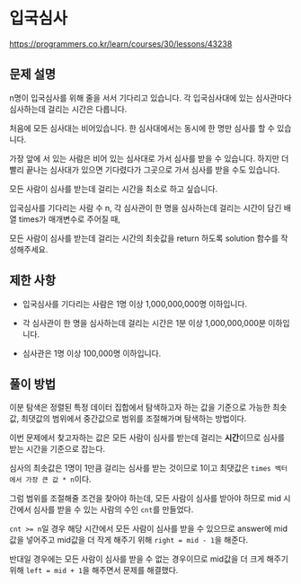 # 입국심사

https://programmers.co.kr/learn/courses/30/lessons/43238

## 문제 설명

n명이 입국심사를 위해 줄을 서서 기다리고 있습니다. 각 입국심사대에 있는 심사관마다 심사하는데 걸리는 시간은 다릅니다.

처음에 모든 심사대는 비어있습니다. 한 심사대에서는 동시에 한 명만 심사를 할 수 있습니다.

가장 앞에 서 있는 사람은 비어 있는 심사대로 가서 심사를 받을 수 있습니다. 하지만 더 빨리 끝나는 심사대가 있으면 기다렸다가 그곳으로 가서 심사를 받을 수도 있습니다.

모든 사람이 심사를 받는데 걸리는 시간을 최소로 하고 싶습니다.

입국심사를 기다리는 사람 수 n, 각 심사관이 한 명을 심사하는데 걸리는 시간이 담긴 배열 times가 매개변수로 주어질 때,

모든 사람이 심사를 받는데 걸리는 시간의 최솟값을 return 하도록 solution 함수를 작성해주세요.

## 제한 사항

- 입국심사를 기다리는 사람은 1명 이상 1,000,000,000명 이하입니다.

- 각 심사관이 한 명을 심사하는데 걸리는 시간은 1분 이상 1,000,000,000분 이하입니다.

- 심사관은 1명 이상 100,000명 이하입니다.

## 풀이 방법

이분 탐색은 정렬된 특정 데이터 집합에서 탐색하고자 하는 값을 기준으로 가능한 최솟값, 최댓값의 범위에서 중간값으로 범위를 조절해가며 탐색하는 방법이다.

이번 문제에서 찾고자하는 값은 모든 사람이 심사를 받는데 걸리는 **시간**이므로 심사를 받는 시간을 기준으로 잡는다.

심사의 최솟값은 1명이 1만큼 걸리는 심사를 받는 것이므로 1이고 최댓값은 ```times 벡터에서 가장 큰 값 * n```이다.

그럼 범위를 조절해줄 조건을 찾아야 하는데, 모든 사람이 심사를 받아야 하므로 mid 시간에서 심사를 받을 수 있는 사람의 수인 ```cnt```를 만들었다.

```cnt >= n```일 경우 해당 시간에서 모든 사람이 심사를 받을 수 있으므로 answer에 mid값을 넣어주고 mid값을 더 작게 해주기 위해 ```right = mid - 1```을 해준다.

반대일 경우에는 모든 사람이 심사를 받을 수 없는 경우이므로 mid값을 더 크게 해주기 위해 ```left = mid + 1```을 해주면서 문제를 해결했다.